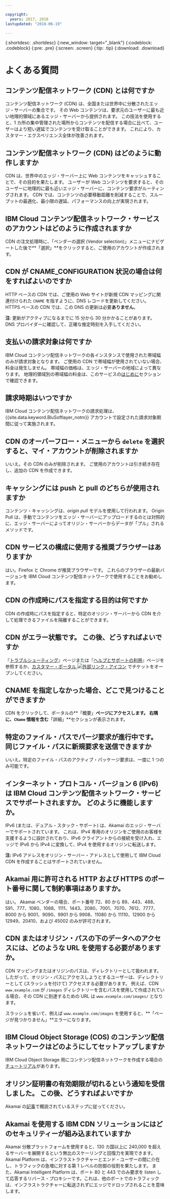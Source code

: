 ```yaml
---

copyright:
  years: 2017, 2018
lastupdated: "2018-06-19"

---
```


{:shortdesc: .shortdesc}
{:new_window: target="_blank"}
{:codeblock: .codeblock}
{:pre: .pre}
{:screen: .screen}
{:tip: .tip}
{:download: .download}

# よくある質問

## コンテンツ配信ネットワーク (CDN) とは何ですか

コンテンツ配信ネットワーク (CDN) は、全国または世界中に分散されたエッジ・サーバーの集合です。 その Web コンテンツは、要求元のユーザーに最も近い地理的領域にあるエッジ・サーバーから提供されます。 この技法を使用すると、1 カ所の集中管理された場所からコンテンツを配信する場合に比べて、ユーザーはより短い遅延でコンテンツを受け取ることができます。 これにより、カスタマー・エクスペリエンス全体が改善されます。

## コンテンツ配信ネットワーク (CDN) はどのように動作しますか

CDN は、世界中のエッジ・サーバー上に Web コンテンツをキャッシュすることで、その目的を果たします。 ユーザーが Web コンテンツを要求すると、そのユーザーに地理的に最も近いエッジ・サーバーに、コンテンツ要求がルーティングされます。 CDN では、コンテンツの必要移動距離を削減することで、スループットの最適化、最小限の遅延、パフォーマンスの向上が実現されます。

## IBM Cloud コンテンツ配信ネットワーク・サービスのアカウントはどのように作成されますか

CDN の注文処理時に、「ベンダーの選択 (Vendor selection)」メニューにナビゲートした後で**「選択」**をクリックすると、ご使用のアカウントが作成されます。

## CDN が CNAME_CONFIGURATION 状況の場合は何をすればよいのですか

HTTP ベースの CDN では、ご使用の Web サイトが新規 CDN マッピングに関連付けられた `CNAME` を指すように、DNS レコードを更新してください。 HTTPS ベースの CDN では、この DNS の更新は必要**ありません**。

**注**: 更新がアクティブになるまでに 15 分から 30 分かかることがあります。 DNS プロバイダーに確認して、正確な推定時刻を入手してください。

## 支払いの請求対象は何ですか

IBM Cloud コンテンツ配信ネットワークの各インスタンスで使用された帯域幅のみが請求対象となります。 ご使用の CDN で帯域幅が使用されていない場合、料金は発生しません。 帯域幅の価格は、エッジ・サーバーの地域によって異なります。 地理的領域別の帯域幅の料金は、このサービスの[はじめに](getting-started.html#cdn-bandwidth-pricing-rates-shown-in-usd-)セクションで確認できます。

## 請求時期はいつですか

IBM Cloud コンテンツ配信ネットワークの請求処理は、{{site.data.keyword.BluSoftlayer_notm}} アカウントで設定された請求対象期間に従って実施されます。

## CDN のオーバーフロー・メニューから `delete` を選択すると、マイ・アカウントが削除されますか

いいえ。その CDN のみが削除されます。 ご使用のアカウントは引き続き存在し、追加の CDN を作成できます。

## キャッシングには push と pull のどちらが使用されますか

コンテンツ・キャッシングは、_origin pull_ モデルを使用して行われます。 Origin Pull は、手動でコンテンツをエッジ・サーバーにアップロードするのとは対照的に、エッジ・サーバーによってオリジン・サーバーからデータが「プル」されるメソッドです。

## CDN サービスの構成に使用する推奨ブラウザーはありますか

はい。Firefox と Chrome が推奨ブラウザーです。 これらのブラウザーの最新バージョンを IBM Cloud コンテンツ配信ネットワークで使用することをお勧めします。

## CDN の作成時にパスを指定する目的は何ですか

CDN の作成時にパスを指定すると、特定のオリジン・サーバーから CDN を介して処理できるファイルを隔離することができます。

## CDN がエラー状態です。 この後、どうすればよいですか

『[トラブルシューティング](troubleshooting.html#troubleshooting)』ページまたは『[ヘルプとサポートの利用](https://console.stage1.bluemix.net/docs/infrastructure/CDN/getting-help.html#getting-help)』ページを参照するか、[カスタマー・ポータル ![外部リンク・アイコン](../../icons/launch-glyph.svg "外部リンク・アイコン")](https://control.softlayer.com/) でチケットをオープンしてください。

## CNAME を指定しなかった場合、どこで見つけることができますか

CDN をクリックして、ポータルの**「概要」**ページにアクセスします。 右隅に、`CName` 情報を含む**「詳細」**セクションが表示されます。

## 特定のファイル・パスでパージ要求が進行中です。 同じファイル・パスに新規要求を送信できますか

いいえ。特定のファイル・パスのアクティブ・パッケージ要求は、一度に 1 つのみ可能です。

## インターネット・プロトコル・バージョン 6 (IPv6) は IBM Cloud コンテンツ配信ネットワーク・サービスでサポートされますか。 どのように機能しますか。

IPv6 (または、デュアル・スタック・サポート) は、Akamai のエッジ・サーバーでサポートされています。 これは、IPv4 専用のオリジンをご使用のお客様を支援するように設計されており、IPv6 クライアントからの接続を受け入れ、エッジで IPv6 から IPv4 に変換して、IPv4 を使用するオリジンに転送します。

**注:** IPv6 アドレスをオリジン・サーバー・アドレスとして使用して IBM Cloud CDN を作成することはサポートされていません。

## Akamai 用に許可される HTTP および HTTPS のポート番号に関して制約事項はありますか。

はい。 Akamai ベンダーの場合、ポート番号 72、80 から 89、443、488、591、777、1080、1088、1111、1443、2080、7001、7070、7612、7777、8000 から 9001、9090、9901 から 9908、11080 から 11110、12900 から 12949、20410、および 45002 のみが許可されます。

## CDN またはオリジン・パスの下のデータへのアクセスには、どのような URL を使用する必要がありますか。
CDN マッピングまたはオリジンのパスは、ディレクトリーとして扱われます。 したがって、オリジン・パスにアクセスしようとするユーザーは、ディレクトリーとして (スラッシュを付けて) アクセスする必要があります。 例えば、CDN `www.example.com` が `/images` ディレクトリーを含むパスを使用して作成されている場合、その CDN に到達するための URL は `www.example.com/images/` となります。

スラッシュを省いて、例えば `www.example.com/images` を使用すると、**「ページが見つかりません」**エラーになります。

## IBM Cloud Object Storage (COS) のコンテンツ配信ネットワークはどのようにしてセットアップしますか

IBM Cloud Object Storage 用にコンテンツ配信ネットワークを作成する場合の[チュートリアル](https://console.bluemix.net/docs/tutorials/static-files-cdn.html#accelerate-delivery-of-static-files-using-a-cdn)があります。

## オリジン証明書の有効期限が切れるという通知を受信しました。 この後、どうすればよいですか

Akamai の[記事](https://community.akamai.com/docs/DOC-7708)で概説されているステップに従ってください。

## Akamai を使用する IBM CDN ソリューションにはどのセキュリティーが組み込まれていますか

Akamai 分散プラットフォームを使用すると、130 カ国以上に 240,000 を超えるサーバーを展開するという無比のスケーリングと回復力を実現できます。 Akamai Platform は、インフラストラクチャーとエンド・ユーザーの間に介在し、トラフィックの急増に対する第 1 レベルの防御の役割を果たします。 また、Akamai Intelligent Platform は、ポート 80 と 443 でのみ要求を listen して応答するリバース・プロキシーです。これは、他のポートでのトラフィックは、インフラストラクチャーに転送されずにエッジでドロップされることを意味します。
